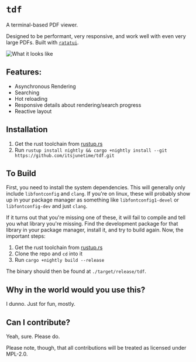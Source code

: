 # `tdf`

A terminal-based PDF viewer.

Designed to be performant, very responsive, and work well with even very large PDFs. Built with [`ratatui`](https://github.com/ratatui-org/ratatui).

![What it looks like](./example_scrt.png)

## Features:
- Asynchronous Rendering
- Searching
- Hot reloading
- Responsive details about rendering/search progress
- Reactive layout

## Installation

1. Get the rust toolchain from [rustup.rs](https://rustup.rs)
2. Run `rustup install nightly && cargo +nightly install --git https://github.com/itsjunetime/tdf.git`

## To Build
First, you need to install the system dependencies. This will generally only include `libfontconfig` and `clang`. If you're on linux, these will probably show up in your package manager as something like `libfontconfig1-devel` or `libfontconfig-dev` and just `clang`.

If it turns out that you're missing one of these, it will fail to compile and tell you what library you're missing. Find the development package for that library in your package manager, install it, and try to build again. Now, the important steps:

1. Get the rust toolchain from [rustup.rs](https://rustup.rs)
2. Clone the repo and `cd` into it
3. Run `cargo +nightly build --release`

The binary should then be found at `./target/release/tdf`.

## Why in the world would you use this?

I dunno. Just for fun, mostly.

## Can I contribute?

Yeah, sure. Please do.

Please note, though, that all contributions will be treated as licensed under MPL-2.0.
